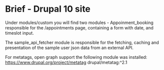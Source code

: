 # Brief - Drupal 10 site


Under modules/custom you will find two modules -
Appoinment_booking responsible for the /appointments page, containing a form with date, and timeslot input.

The sample_api_fetcher module is responsible for the fetching, caching and presentation of the sample user json data from an external API.


For metatags, open graph support the following module was installed:
https://www.drupal.org/project/metatag
drupal/metatag:^2.1

